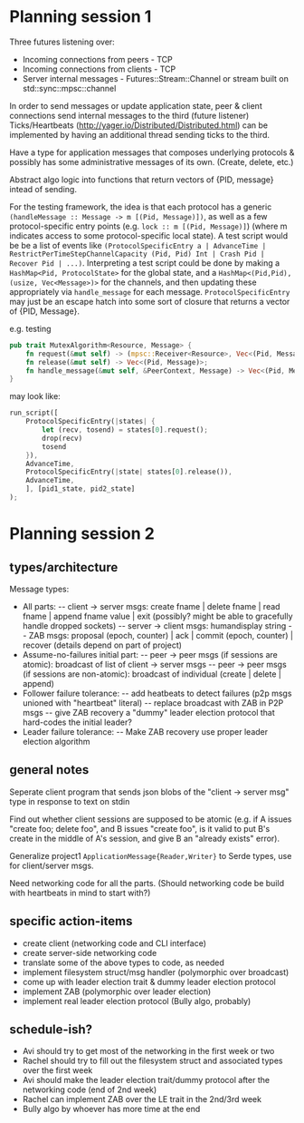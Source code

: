 # Planning session 1
Three futures listening over:
-	Incoming connections from peers - TCP
-	Incoming connections from clients - TCP
-	Server internal messages - Futures::Stream::Channel or stream built on std::sync::mpsc::channel

In order to send messages or update application state, peer & client connections send internal messages to the third (future listener)
Ticks/Heartbeats (http://yager.io/Distributed/Distributed.html) can be implemented by having an additional thread sending ticks to the third. 

Have a type for application messages that composes underlying protocols & possibly has some administrative messages of its own. (Create, delete, etc.) 

Abstract algo logic into functions that return vectors of {PID, message} intead of sending. 


For the testing framework, the idea is that each protocol has a generic `(handleMessage :: Message -> m [(Pid, Message)])`, as well as a few protocol-specific entry points (e.g. `lock :: m [(Pid, Message)]`) (where m indicates access to some protocol-specific local state).
A test script would be be a list of events like `(ProtocolSpecificEntry a | AdvanceTime | RestrictPerTimeStepChannelCapacity (Pid, Pid) Int | Crash Pid | Recover Pid | ...)`.
Interpreting a test script could be done by making a `HashMap<Pid, ProtocolState>` for the global state, and a `HashMap<(Pid,Pid), (usize, Vec<Message>)>` for the channels, and then updating these appropriately via `handle_message` for each message.
`ProtocolSpecificEntry` may just be an escape hatch into some sort of closure that returns a vector of {PID, Message}.

e.g. testing
```rust
pub trait MutexAlgorithm<Resource, Message> {
    fn request(&mut self) -> (mpsc::Receiver<Resource>, Vec<(Pid, Message)>);
    fn release(&mut self) -> Vec<(Pid, Message)>;
    fn handle_message(&mut self, &PeerContext, Message) -> Vec<(Pid, Message)>;
}
```
may look like:
```rust
run_script([
    ProtocolSpecificEntry(|states| {
        let (recv, tosend) = states[0].request();
        drop(recv)
        tosend
    }),
    AdvanceTime,
    ProtocolSpecificEntry(|state| states[0].release()),
    AdvanceTime,
    ], [pid1_state, pid2_state]
);
```
# Planning session 2
## types/architecture
Message types:
- All parts:
-- client -> server msgs: create fname | delete fname | read fname | append fname value | exit (possibly? might be able to gracefully handle dropped sockets)
-- server -> client msgs: humandisplay string
-- ZAB msgs: proposal (epoch, counter) | ack | commit (epoch, counter) | recover (details depend on part of project)
- Assume-no-failures initial part:
-- peer -> peer msgs (if sessions are atomic): broadcast of list of client -> server msgs
-- peer -> peer msgs (if sessions are non-atomic): broadcast of individual (create | delete | append)
- Follower failure tolerance:
-- add heatbeats to detect failures (p2p msgs unioned with "heartbeat" literal)
-- replace broadcast with ZAB in P2P msgs
-- give ZAB recovery a "dummy" leader election protocol that hard-codes the initial leader?
- Leader failure tolerance:
-- Make ZAB recovery use proper leader election algorithm

## general notes
Seperate client program that sends json blobs of the "client -> server msg" type in response to text on stdin

Find out whether client sessions are supposed to be atomic (e.g. if A issues "create foo; delete foo", and B issues "create foo", is it valid to put B's create in the middle of A's session, and give B an "already exists" error).

Generalize project1 `ApplicationMessage{Reader,Writer}` to Serde types, use for client/server msgs.

Need networking code for all the parts. (Should networking code be build with heartbeats in mind to start with?)
## specific action-items
- create client (networking code and CLI interface)
- create server-side networking code
- translate some of the above types to code, as needed
- implement filesystem struct/msg handler (polymorphic over broadcast)
- come up with leader election trait & dummy leader election protocol
- implement ZAB (polymorphic over leader election)
- implement real leader election protocol (Bully algo, probably)

## schedule-ish?
- Avi should try to get most of the networking in the first week or two
- Rachel should try to fill out the filesystem struct and associated types over the first week
- Avi should make the leader election trait/dummy protocol after the networking code (end of 2nd week)
- Rachel can implement ZAB over the LE trait in the 2nd/3rd week
- Bully algo by whoever has more time at the end
